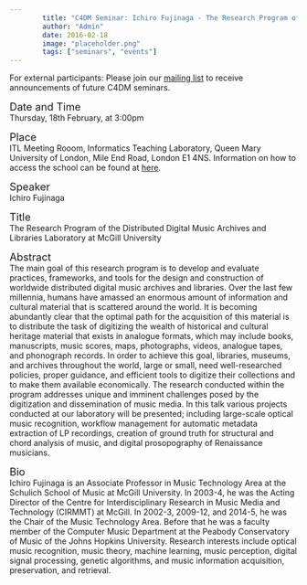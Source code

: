 ```yaml
---
        title: "C4DM Seminar: Ichiro Fujinaga - The Research Program of the Distributed Digital Music Archives and Libraries Laboratory at McGill University"
        author: "Admin"
        date: 2016-02-18
        image: "placeholder.png"
        tags: ["seminars", "events"]
---
```


<p>For external participants: Please join our <a href="/seminars.html">mailing list</a> to receive announcements of future C4DM seminars.</p>


<span style="font-size: 130%;">Date and Time</span></br>
Thursday, 18th February, at 3:00pm

<span style="font-size: 130%;">Place</span></br>
ITL Meeting Rooom, Informatics Teaching Laboratory, Queen Mary University of London, Mile End Road, London E1 4NS. Information on how to access the school can be found at <a href="http://www.eecs.qmul.ac.uk/contact-us/">here</a>.

<span style="font-size: 130%;">Speaker</span></br>
Ichiro Fujinaga

<span style="font-size: 130%;">Title</span></br>
The Research Program of the Distributed Digital Music Archives and Libraries Laboratory at McGill University

<span style="font-size: 130%;">Abstract</span></br>
The main goal of this research program is to develop and evaluate practices, frameworks, and tools for the design and construction of worldwide distributed digital music archives and libraries. Over the last few millennia, humans have amassed an enormous amount of information and cultural material that is scattered around the world. It is becoming abundantly clear that the optimal path for the acquisition of this material is to distribute the task of digitizing the wealth of historical and cultural heritage material that exists in analogue formats, which may include books, manuscripts, music scores, maps, photographs, videos, analogue tapes, and phonograph records. In order to achieve this goal, libraries, museums, and archives throughout the world, large or small, need well-researched policies, proper guidance, and efficient tools to digitize their collections and to make them available economically. The research conducted within the program addresses unique and imminent challenges posed by the digitization and dissemination of music media. In this talk various projects conducted at our laboratory will be presented; including large-scale optical music recognition, workflow management for automatic metadata extraction of LP recordings, creation of ground truth for structural and chord analysis of music, and digital prosopography of Renaissance musicians.

<span style="font-size: 130%;">Bio</span></br>
Ichiro Fujinaga is an Associate Professor in Music Technology Area at the Schulich School of Music at McGill University. In 2003-4, he was the Acting Director of the Centre for Interdisciplinary Research in Music Media and Technology (CIRMMT) at McGill. In 2002-3, 2009-12, and 2014-5, he was the Chair of the Music Technology Area. Before that he was a faculty member of the Computer Music Department at the Peabody Conservatory of Music of the Johns Hopkins University. Research interests include optical music recognition, music theory, machine learning, music perception, digital signal processing, genetic algorithms, and music information acquisition, preservation, and retrieval.
